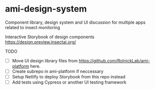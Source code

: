 # ami-design-system
Component library, design system and UI discussion for multiple apps related to insect monitoring

Interactive Storybook of design components 
https://design.preview.insectai.org/

TODO 
- [ ] Move UI design library files from https://github.com/RolnickLab/ami-platform here.
- [ ] Create subrepo in ami-platform if neccessary
- [ ] Setup Netlify to deploy Storybook from this repo instead
- [ ] Add tests using Cypress or another UI testing framework
